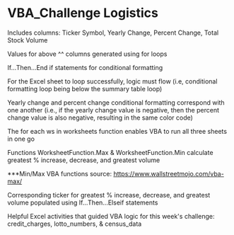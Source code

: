 # VBA_Challenge Logistics

Includes columns: Ticker Symbol, Yearly Change, Percent Change, Total Stock Volume

Values for above ^^ columns generated using for loops

If...Then...End if statements for conditional formatting

For the Excel sheet to loop successfully, logic must flow (i.e, conditional formatting loop being below the summary table loop)

Yearly change and percent change conditional formatting correspond with one another (i.e., if the yearly change value is negative, then the percent change value is also negative, resulting in the same color code)

The for each ws in worksheets function enables VBA to run all three sheets in one go 

Functions WorksheetFunction.Max & WorksheetFunction.Min calculate greatest % increase, decrease, and greatest volume

***Min/Max VBA functions source: https://www.wallstreetmojo.com/vba-max/

Corresponding ticker for greatest % increase, decrease, and greatest volume populated using If...Then...Elseif statements

Helpful Excel activities that guided VBA logic for this week's challenge: credit_charges, lotto_numbers, & census_data
